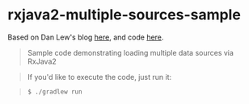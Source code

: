 # rxjava2-multiple-sources-sample

Based on Dan Lew's blog [here](http://blog.danlew.net/2015/06/22/loading-data-from-multiple-sources-with-rxjava/), and code [here](https://github.com/dlew/rxjava-multiple-sources-sample).

> Sample code demonstrating loading multiple data sources via RxJava2

> If you'd like to execute the code, just run it:

>`$ ./gradlew run`
